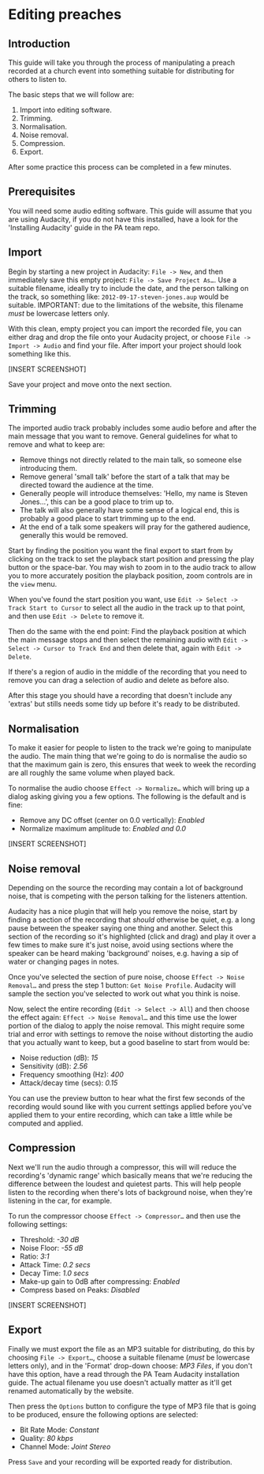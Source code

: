 Editing preaches
================

Introduction
------------

This guide will take you through the process of manipulating a preach recorded at a church event into something suitable for distributing for others to listen to.

The basic steps that we will follow are:

1. Import into editing software.
2. Trimming.
3. Normalisation.
4. Noise removal.
5. Compression.
6. Export.

After some practice this process can be completed in a few minutes.


Prerequisites
-------------

You will need some audio editing software. This guide will assume that you are using Audacity, if you do not have this installed, have a look for the 'Installing Audacity' guide in the PA team repo.

Import
------

Begin by starting a new project in Audacity: `File -> New`, and then immediately save this empty project: `File -> Save Project As…`. Use a suitable filename, ideally try to include the date, and the person talking on the track, so something like: `2012-09-17-steven-jones.aup` would be suitable. IMPORTANT: due to the limitations of the website, this filename *must* be lowercase letters only.

With this clean, empty project you can import the recorded file, you can either drag and drop the file onto your Audacity project, or choose `File -> Import -> Audio` and find your file. After import your project should look something like this.

[INSERT SCREENSHOT]

Save your project and move onto the next section.

Trimming
--------

The imported audio track probably includes some audio before and after the main message that you want to remove. General guidelines for what to remove and what to keep are:

* Remove things not directly related to the main talk, so someone else introducing them.
* Remove general 'small talk' before the start of a talk that may be directed toward the audience at the time.
* Generally people will introduce themselves: 'Hello, my name is Steven Jones…', this can be a good place to trim up to.
* The talk will also generally have some sense of a logical end, this is probably a good place to start trimming up to the end.
* At the end of a talk some speakers will pray for the gathered audience, generally this would be removed.

Start by finding the position you want the final export to start from by clicking on the track to set the playback start position and pressing the play button or the space-bar. You may wish to zoom in to the audio track to allow you to more accurately position the playback position, zoom controls are in the `view` menu.

When you've found the start position you want, use `Edit -> Select -> Track Start to Cursor` to select all the audio in the track up to that point, and then use `Edit -> Delete` to remove it.

Then do the same with the end point: Find the playback position at which the main message stops and then select the remaining audio with `Edit -> Select -> Cursor to Track End` and then delete that, again with `Edit -> Delete`.

If there's a region of audio in the middle of the recording that you need to remove you can drag a selection of audio and delete as before also.

After this stage you should have a recording that doesn't include any 'extras' but stills needs some tidy up before it's ready to be distributed.

Normalisation
-------------

To make it easier for people to listen to the track we're going to manipulate the audio. The main thing that we're going to do is normalise the audio so that the maximum gain is zero, this ensures that week to week the recording are all roughly the same volume when played back.

To normalise the audio choose `Effect -> Normalize…` which will bring up a dialog asking giving you a few options. The following is the default and is fine:

* Remove any DC offset (center on 0.0 vertically): _Enabled_
* Normalize maximum amplitude to: _Enabled and 0.0_

[INSERT SCREENSHOT]

Noise removal
-------------

Depending on the source the recording may contain a lot of background noise, that is competing with the person talking for the listeners attention.

Audacity has a nice plugin that will help you remove the noise, start by finding a section of the recording that _should_ otherwise be quiet, e.g. a long pause between the speaker saying one thing and another. Select this section of the recording so it's highlighted (click and drag) and play it over a few times to make sure it's just noise, avoid using sections where the speaker can be heard making 'background' noises, e.g. having a sip of water or changing pages in notes.

Once you've selected the section of pure noise, choose `Effect -> Noise Removal…` and press the step 1 button: `Get Noise Profile`. Audacity will sample the section you've selected to work out what you think is noise.

Now, select the entire recording (`Edit -> Select -> All`) and then choose the effect again: `Effect -> Noise Removal…` and this time use the lower portion of the dialog to apply the noise removal. This might require some trial and error with settings to remove the noise without distorting the audio that you actually want to keep, but a good baseline to start from would be:

* Noise reduction (dB): _15_
* Sensitivity (dB): _2.56_
* Frequency smoothing (Hz): _400_
* Attack/decay time (secs): _0.15_

You can use the preview button to hear what the first few seconds of the recording would sound like with you current settings applied before you've applied them to your entire recording, which can take a little while be computed and applied.


Compression
-----------

Next we'll run the audio through a compressor, this will will reduce the recording's 'dynamic range' which basically means that we're reducing the difference between the loudest and quietest parts. This will help people listen to the recording when there's lots of background noise, when they're listening in the car, for example.

To run the compressor choose `Effect -> Compressor…` and then use the following settings:

* Threshold: _-30 dB_
* Noise Floor: _-55 dB_
* Ratio: _3:1_
* Attack Time: _0.2 secs_
* Decay Time: _1.0 secs_
* Make-up gain to 0dB after compressing: _Enabled_
* Compress based on Peaks: _Disabled_

[INSERT SCREENSHOT]

Export
------

Finally we must export the file as an MP3 suitable for distributing, do this by choosing `File -> Export…`, choose a suitable filename (*must* be lowercase letters only), and in the 'Format' drop-down choose: _MP3 Files_, if you don't have this option, have a read through the PA Team Audacity installation guide. The actual filename you use doesn't actually matter as it'll get renamed automatically by the website.

Then press the `Options` button to configure the type of MP3 file that is going to be produced, ensure the following options are selected:

* Bit Rate Mode: _Constant_
* Quality: _80 kbps_
* Channel Mode: _Joint Stereo_

Press `Save` and your recording will be exported ready for distribution.
